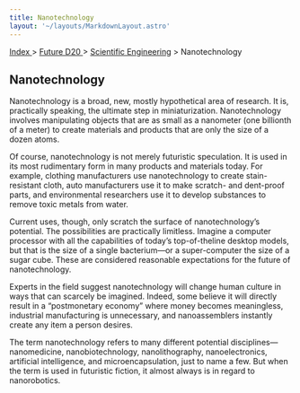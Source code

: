 ```yaml
---
title: Nanotechnology
layout: '~/layouts/MarkdownLayout.astro'
---
```


[ Index ](/) > [ Future D20 ](/future.d20.srd) > [Scientific Engineering](/future.d20.srd/scientific.engineering) > Nanotechnology

## Nanotechnology

Nanotechnology is a broad, new, mostly hypothetical area of research. It is,
practically speaking, the ultimate step in miniaturization. Nanotechnology
involves manipulating objects that are as small as a nanometer (one billionth
of a meter) to create materials and products that are only the size of a dozen
atoms.

Of course, nanotechnology is not merely futuristic speculation. It is used in
its most rudimentary form in many products and materials today. For example,
clothing manufacturers use nanotechnology to create stain-resistant cloth,
auto manufacturers use it to make scratch- and dent-proof parts, and
environmental researchers use it to develop substances to remove toxic metals
from water.

Current uses, though, only scratch the surface of nanotechnology’s potential.
The possibilities are practically limitless. Imagine a computer processor with
all the capabilities of today’s top-of-theline desktop models, but that is the
size of a single bacterium—or a super-computer the size of a sugar cube. These
are considered reasonable expectations for the future of nanotechnology.

Experts in the field suggest nanotechnology will change human culture in ways
that can scarcely be imagined. Indeed, some believe it will directly result in
a “postmonetary economy” where money becomes meaningless, industrial
manufacturing is unnecessary, and nanoassemblers instantly create any item a
person desires.

The term nanotechnology refers to many different potential
disciplines—nanomedicine, nanobiotechnology, nanolithography, nanoelectronics,
artificial intelligence, and microencapsulation, just to name a few. But when
the term is used in futuristic fiction, it almost always is in regard to
nanorobotics.

